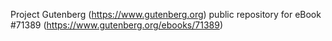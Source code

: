 Project Gutenberg (https://www.gutenberg.org) public repository
for eBook #71389 (https://www.gutenberg.org/ebooks/71389)

